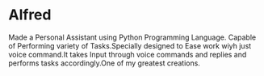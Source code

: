 # Alfred
Made a Personal Assistant using Python Programming Language. Capable of Performing variety of Tasks.Specially designed to Ease work wiyh just voice command.It takes Input through voice commands and replies and performs tasks accordingly.One of my greatest creations.
